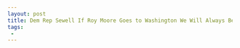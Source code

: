```yaml
---
layout: post
title: Dem Rep Sewell If Roy Moore Goes to Washington We Will Always Be Questioning His Character
tags:
 -
---
```



